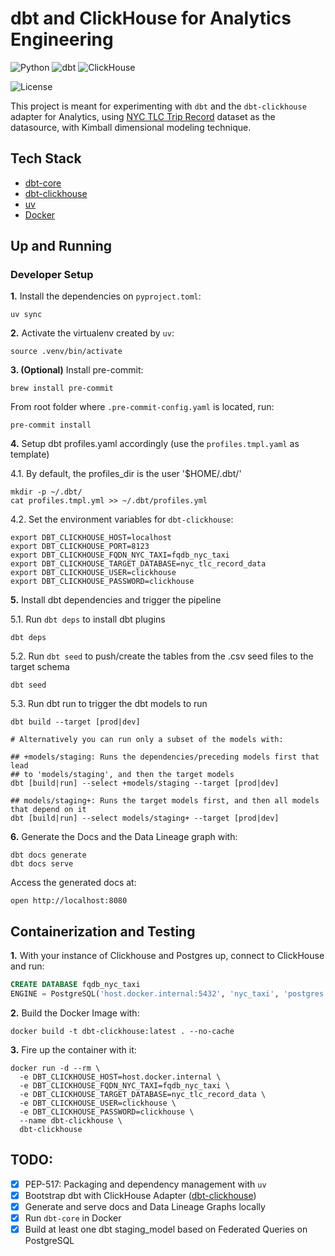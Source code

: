 # dbt and ClickHouse for Analytics Engineering

![Python](https://img.shields.io/badge/Python-3.12_|_3.11_|_3.10-4B8BBE.svg?style=flat&logo=python&logoColor=FFD43B&labelColor=306998)
![dbt](https://img.shields.io/badge/dbt-1.8-262A38?style=flat&logo=dbt&logoColor=FF6849&labelColor=262A38)
![ClickHouse](https://img.shields.io/badge/ClickHouse-151515?style=flat&logo=clickhouse&logoColor=FBFD73&labelColor=151515)

![License](https://img.shields.io/badge/license-CC--BY--SA--4.0-31393F?style=flat&logo=creativecommons&logoColor=black&labelColor=white)

This project is meant for experimenting with `dbt` and the `dbt-clickhouse` adapter for Analytics,
using [NYC TLC Trip Record](https://www.nyc.gov/site/tlc/about/tlc-trip-record-data.page) dataset as the datasource, with Kimball dimensional modeling technique.

## Tech Stack
- [dbt-core](https://github.com/dbt-labs/dbt-core)
- [dbt-clickhouse](https://docs.getdbt.com/docs/core/connect-data-platform/clickhouse-setup)
- [uv](https://docs.astral.sh/uv/concepts/projects/dependencies/)
- [Docker](https://docs.docker.com/get-docker/)

## Up and Running

### Developer Setup

**1.** Install the dependencies on `pyproject.toml`:
```shell
uv sync
```

**2.** Activate the virtualenv created by `uv`:
```shell
source .venv/bin/activate
```

**3. (Optional)**  Install pre-commit:
```shell
brew install pre-commit
```

From root folder where `.pre-commit-config.yaml` is located, run:
```shell
pre-commit install
```

**4.** Setup dbt profiles.yaml accordingly (use the `profiles.tmpl.yaml` as template)

4.1. By default, the profiles_dir is the user '$HOME/.dbt/'
```shell
mkdir -p ~/.dbt/
cat profiles.tmpl.yml >> ~/.dbt/profiles.yml
```

4.2. Set the environment variables for `dbt-clickhouse`:
```shell
export DBT_CLICKHOUSE_HOST=localhost
export DBT_CLICKHOUSE_PORT=8123
export DBT_CLICKHOUSE_FQDN_NYC_TAXI=fqdb_nyc_taxi
export DBT_CLICKHOUSE_TARGET_DATABASE=nyc_tlc_record_data
export DBT_CLICKHOUSE_USER=clickhouse
export DBT_CLICKHOUSE_PASSWORD=clickhouse
```

**5.** Install dbt dependencies and trigger the pipeline

5.1. Run `dbt deps` to install  dbt plugins
```shell
dbt deps
```

5.2. Run `dbt seed` to push/create the tables from the .csv seed files to the target schema
```shell
dbt seed
```

5.3. Run dbt run to trigger the dbt models to run
```shell
dbt build --target [prod|dev]

# Alternatively you can run only a subset of the models with:

## +models/staging: Runs the dependencies/preceding models first that lead 
## to 'models/staging', and then the target models
dbt [build|run] --select +models/staging --target [prod|dev]

## models/staging+: Runs the target models first, and then all models that depend on it
dbt [build|run] --select models/staging+ --target [prod|dev]
```

**6.** Generate the Docs and the Data Lineage graph with:
```shell
dbt docs generate
dbt docs serve
```

Access the generated docs at:
```shell
open http://localhost:8080
```

## Containerization and Testing

**1.** With your instance of Clickhouse and Postgres up, connect to ClickHouse and run:
```sql
CREATE DATABASE fqdb_nyc_taxi
ENGINE = PostgreSQL('host.docker.internal:5432', 'nyc_taxi', 'postgres', 'postgres', 'public', 0);
```

**2.** Build the Docker Image with:
```shell
docker build -t dbt-clickhouse:latest . --no-cache
```

**3.** Fire up the container with it:
```shell
docker run -d --rm \
  -e DBT_CLICKHOUSE_HOST=host.docker.internal \
  -e DBT_CLICKHOUSE_FQDN_NYC_TAXI=fqdb_nyc_taxi \
  -e DBT_CLICKHOUSE_TARGET_DATABASE=nyc_tlc_record_data \
  -e DBT_CLICKHOUSE_USER=clickhouse \
  -e DBT_CLICKHOUSE_PASSWORD=clickhouse \
  --name dbt-clickhouse \
  dbt-clickhouse
```

## TODO:
- [x] PEP-517: Packaging and dependency management with `uv`
- [x] Bootstrap dbt with ClickHouse Adapter ([dbt-clickhouse](https://docs.getdbt.com/docs/core/connect-data-platform/clickhouse-setup))
- [x] Generate and serve docs and Data Lineage Graphs locally
- [x] Run `dbt-core` in Docker
- [x] Build at least one dbt staging_model based on Federated Queries on PostgreSQL
